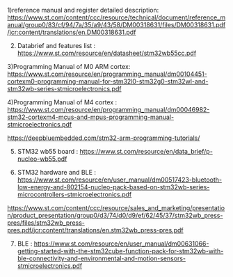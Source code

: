 1)reference manual and register detailed description: https://www.st.com/content/ccc/resource/technical/document/reference_manual/group0/83/cf/94/7a/35/a9/43/58/DM00318631/files/DM00318631.pdf/jcr:content/translations/en.DM00318631.pdf

2) Databrief and features list : https://www.st.com/resource/en/datasheet/stm32wb55cc.pdf

3)Programming Manual of M0 ARM cortex: https://www.st.com/resource/en/programming_manual/dm00104451-cortexm0-programming-manual-for-stm32l0-stm32g0-stm32wl-and-stm32wb-series-stmicroelectronics.pdf

4)Programming Manual of M4 cortex : https://www.st.com/resource/en/programming_manual/dm00046982-stm32-cortexm4-mcus-and-mpus-programming-manual-stmicroelectronics.pdf


https://deepbluembedded.com/stm32-arm-programming-tutorials/

5) STM32 wb55 board : https://www.st.com/resource/en/data_brief/p-nucleo-wb55.pdf

6) STM32 hardware and BLE : https://www.st.com/resource/en/user_manual/dm00517423-bluetooth-low-energy-and-802154-nucleo-pack-based-on-stm32wb-series-microcontrollers-stmicroelectronics.pdf

https://www.st.com/content/ccc/resource/sales_and_marketing/presentation/product_presentation/group0/d3/74/d0/d9/ef/62/45/37/stm32wb_press-pres/files/stm32wb_press-pres.pdf/jcr:content/translations/en.stm32wb_press-pres.pdf


7) BLE : https://www.st.com/resource/en/user_manual/dm00631066-getting-started-with-the-stm32cube-function-pack-for-stm32wb-with-ble-connectivity-and-environmental-and-motion-sensors-stmicroelectronics.pdf



